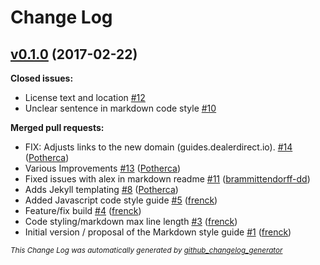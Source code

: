 # Change Log

## [v0.1.0](https://github.com/dealerdirect/guides/tree/v0.1.0) (2017-02-22)

**Closed issues:**

- License text and location [\#12](https://github.com/DealerDirect/guides/issues/12)
- Unclear sentence in markdown code style [\#10](https://github.com/DealerDirect/guides/issues/10)

**Merged pull requests:**

- FIX: Adjusts links to the new domain \(guides.dealerdirect.io\). [\#14](https://github.com/DealerDirect/guides/pull/14) ([Potherca](https://github.com/Potherca))
- Various Improvements [\#13](https://github.com/DealerDirect/guides/pull/13) ([Potherca](https://github.com/Potherca))
- Fixed issues with alex in markdown readme [\#11](https://github.com/DealerDirect/guides/pull/11) ([brammittendorff-dd](https://github.com/brammittendorff-dd))
- Adds Jekyll templating [\#8](https://github.com/DealerDirect/guides/pull/8) ([Potherca](https://github.com/Potherca))
- Added Javascript code style guide [\#5](https://github.com/DealerDirect/guides/pull/5) ([frenck](https://github.com/frenck))
- Feature/fix build [\#4](https://github.com/DealerDirect/guides/pull/4) ([frenck](https://github.com/frenck))
- Code styling/markdown max line length [\#3](https://github.com/DealerDirect/guides/pull/3) ([frenck](https://github.com/frenck))
- Initial version / proposal of the Markdown style guide [\#1](https://github.com/DealerDirect/guides/pull/1) ([frenck](https://github.com/frenck))

_<sub>This Change Log was automatically generated by [github_changelog_generator](https://github.com/skywinder/Github-Changelog-Generator)<sub>_
